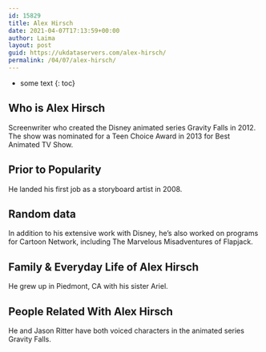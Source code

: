 ```yaml
---
id: 15829
title: Alex Hirsch
date: 2021-04-07T17:13:59+00:00
author: Laima
layout: post
guid: https://ukdataservers.com/alex-hirsch/
permalink: /04/07/alex-hirsch/
---
```


* some text
{: toc}


## Who is Alex Hirsch
                  
                  
                  
Screenwriter who created the Disney animated series Gravity Falls in 2012. The show was nominated for a Teen Choice Award in 2013 for Best Animated TV Show. 
                  
              
            
              
            
                
                
                
## Prior to Popularity
                  
                  
                  
He landed his first job as a storyboard artist in 2008. 
                  
              
            
              
            
                
                
                
## Random data
                  
                  
                  
In addition to his extensive work with Disney, he&#8217;s also worked on programs for Cartoon Network, including The Marvelous Misadventures of Flapjack.
                  
              
            
              
            
                
                
                
## Family & Everyday Life of Alex Hirsch
                  
                  
                  
He grew up in Piedmont, CA with his sister Ariel. 
                  
              
            
              
            
                
                
                
## People Related With Alex Hirsch
                  
                  
                  
He and Jason Ritter have both voiced characters in the animated series Gravity Falls.
                  
              
            
              
            
                
              
            
              
              
            
            
              
            
          
          
          